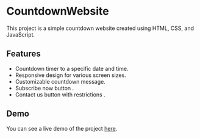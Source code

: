 # CountdownWebsite

This project is a simple countdown website created using HTML, CSS, and JavaScript.

## Features

- Countdown timer to a specific date and time.
- Responsive design for various screen sizes.
- Customizable countdown message.
- Subscribe now button .
- Contact us button with restrictions .

## Demo

You can see a live demo of the project [here](https://mixalis-tara.github.io/CountdownWebsite/).
